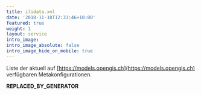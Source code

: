 ```yaml
---
title: ilidata.xml
date: '2018-11-18T12:33:46+10:00'
featured: true
weight: 1
layout: service
intro_image: 
intro_image_absolute: false
intro_image_hide_on_mobile: true
---
```

Liste der aktuell auf [https://models.opengis.ch](https://models.opengis.ch) verfügbaren Metakonfigurationen.

__REPLACED_BY_GENERATOR__
